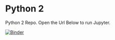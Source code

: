 # Python 2

Python 2 Repo. Open the Url Below to run Jupyter.

[![Binder](https://mybinder.org/badge_logo.svg)](https://mybinder.org/v2/gh/binder-examples/demo-julia/HEAD?filepath=demo.ipynb)
